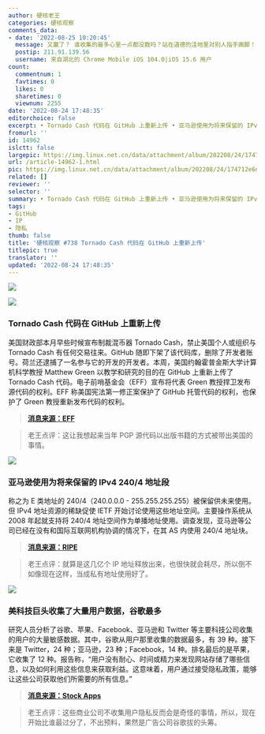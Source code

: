 ```yaml
---
author: 硬核老王
categories: 硬核观察
comments_data:
- date: '2022-08-25 10:20:45'
  message: 又赢了？ 谁收集的最多心里一点都没数吗？站在道德的洼地里对别人指手画脚！
  postip: 211.91.139.56
  username: 来自湖北的 Chrome Mobile iOS 104.0|iOS 15.6 用户
count:
  commentnum: 1
  favtimes: 0
  likes: 0
  sharetimes: 0
  viewnum: 2255
date: '2022-08-24 17:48:35'
editorchoice: false
excerpt: • Tornado Cash 代码在 GitHub 上重新上传 • 亚马逊使用为将来保留的 IPv4 240/4 地址段 • 美科技巨头收集了大量用户数据，谷歌最多
fromurl: ''
id: 14962
islctt: false
largepic: https://img.linux.net.cn/data/attachment/album/202208/24/174712e6n7q26aq2an222a.jpg
url: /article-14962-1.html
pic: https://img.linux.net.cn/data/attachment/album/202208/24/174712e6n7q26aq2an222a.jpg.thumb.jpg
related: []
reviewer: ''
selector: ''
summary: • Tornado Cash 代码在 GitHub 上重新上传 • 亚马逊使用为将来保留的 IPv4 240/4 地址段 • 美科技巨头收集了大量用户数据，谷歌最多
tags:
- GitHub
- IP
- 隐私
thumb: false
title: '硬核观察 #738 Tornado Cash 代码在 GitHub 上重新上传'
titlepic: true
translator: ''
updated: '2022-08-24 17:48:35'
---
```


![](/data/attachment/album/202208/24/174712e6n7q26aq2an222a.jpg)


![](/data/attachment/album/202208/24/174723fcg1vm8l8zst1qm8.jpg)


### Tornado Cash 代码在 GitHub 上重新上传


美国财政部本月早些时候宣布制裁混币器 Tornado Cash，禁止美国个人或组织与 Tornado Cash 有任何交易往来。GitHub 随即下架了该代码库，删除了开发者账号。荷兰还逮捕了一名参与它的开发的开发者。本周，美国约翰霍普金斯大学计算机科学教授 Matthew Green 以教学和研究的目的在 GitHub 上重新上传了 Tornado Cash 代码。电子前哨基金会（EFF）宣布将代表 Green 教授捍卫发布源代码的权利。EFF 称美国宪法第一修正案保护了 GitHub 托管代码的权利，也保护了 Green 教授重新发布代码的权利。



> 
> **[消息来源：EFF](https://www.eff.org/deeplinks/2022/08/code-speech-and-tornado-cash-mixer)**
> 
> 
> 



> 
> 老王点评：这让我想起来当年 PGP 源代码以出版书籍的方式被带出美国的事情。
> 
> 
> 


![](/data/attachment/album/202208/24/174737fv5wyv6p31wphvth.jpg)


### 亚马逊使用为将来保留的 IPv4 240/4 地址段


称之为 E 类地址的 240/4（240.0.0.0 - 255.255.255.255）被保留供未来使用。但 IPv4 地址资源的稀缺促使 IETF 开始讨论使用这些地址空间。主要操作系统从 2008 年起就支持将 240/4 地址空间作为单播地址使用。调查发现，亚马逊等公司已经在没有和国际互联网机构协调的情况下，在其 AS 内使用 240/4 地址块。



> 
> **[消息来源：RIPE](https://labs.ripe.net/author/qasim-lone/2404-as-seen-by-ripe-atlas/)**
> 
> 
> 



> 
> 老王点评：就算是这几亿个 IP 地址释放出来，也很快就会耗尽，所以倒不如像现在这样，当成私有地址使用好了。
> 
> 
> 


![](/data/attachment/album/202208/24/174811cpb6rz7cee0wpqyp.jpg)


### 美科技巨头收集了大量用户数据，谷歌最多


研究人员分析了谷歌、苹果、Facebook、亚马逊和 Twitter 等主要科技公司收集的用户的大量敏感数据。其中，谷歌从用户那里收集的数据最多，有 39 种。接下来是 Twitter，24 种；亚马逊，23 种；Facebook，14 种。排名最后的是苹果，它收集了 12 种。报告称，“用户没有耐心、时间或精力来发现网站存储了哪些信息，以及如何利用这些信息来获取利益。这意味着，用户通过接受隐私政策，能够让这些公司获取他们所需要的所有信息。”



> 
> **[消息来源：Stock Apps](https://stockapps.com/blog/google-tracks-39-types-of-private-data-the-highest-among-big-tech-companies/)**
> 
> 
> 



> 
> 老王点评：这些商业公司不收集用户隐私反而会是奇怪的事情，所以，现在开始比谁最过分了，不出预料，果然是广告公司谷歌拔的头筹。
> 
> 
>